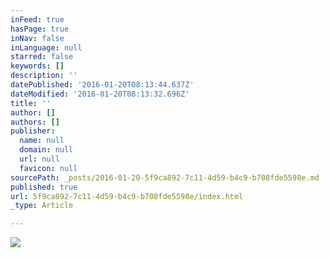```yaml
---
inFeed: true
hasPage: true
inNav: false
inLanguage: null
starred: false
keywords: []
description: ''
datePublished: '2016-01-20T08:13:44.637Z'
dateModified: '2016-01-20T08:13:32.696Z'
title: ''
author: []
authors: []
publisher:
  name: null
  domain: null
  url: null
  favicon: null
sourcePath: _posts/2016-01-20-5f9ca892-7c11-4d59-b4c9-b708fde5598e.md
published: true
url: 5f9ca892-7c11-4d59-b4c9-b708fde5598e/index.html
_type: Article

---
```

![](https://the-grid-user-content.s3-us-west-2.amazonaws.com/06be2a09-281f-4098-b8c0-9e980f5278c4.jpg)